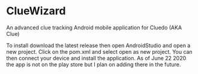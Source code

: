 # ClueWizard
An advanced clue tracking Android mobile application for Cluedo (AKA Clue)

To install download the latest release then open AndroidStudio and open a new project. Click on the pom.xml and select open as new project. You can then connect your device and install the application. As of June 22 2020 the app is not on the play store but I plan on adding there in the future.

